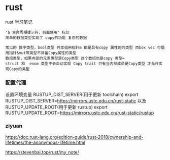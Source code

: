 # rust
rust 学习笔记

```
'a 生命周期提示符，前面使用' 标识 
简单的数据类型实现了 copy的功能 复杂的数据

常见的 数字类型，bool类型 共享借用指针& 都是具有copy 属性的的类型 而box vec 可借用指针&mut等类型不具备Copy属性的类型 
数组类型，如果内部的元素类型是Copy类型 这个数组也是copy 类型=
struct 和  enum 类型不会自动实现 Copy trait 只有当内部成员是Copy类型 才允许实现Copy的类型
``` 

### 配置代理
设置环境变量 RUSTUP_DIST_SERVER(用于更新 toolchain)
export RUSTUP_DIST_SERVER=https://mirrors.ustc.edu.cn/rust-static
以及 RUSTUP_UPDATE_ROOT(用于更新 rustup)
export RUSTUP_UPDATE_ROOT=https://mirrors.ustc.edu.cn/rust-static/rustup

### ziyuan 
https://doc.rust-lang.org/edition-guide/rust-2018/ownership-and-lifetimes/the-anonymous-lifetime.html

https://stevenbai.top/rust/my_note/
